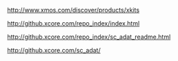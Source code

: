 http://www.xmos.com/discover/products/xkits

http://github.xcore.com/repo_index/index.html

http://github.xcore.com/repo_index/sc_adat_readme.html

http://github.xcore.com/sc_adat/